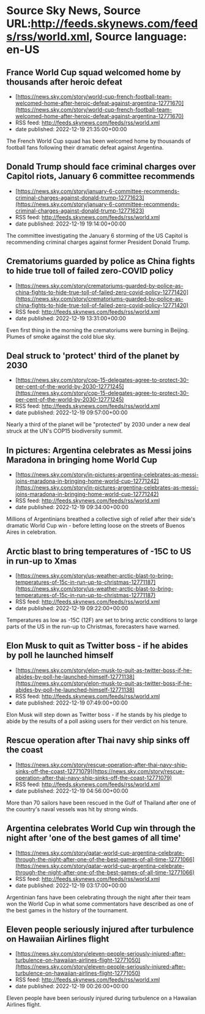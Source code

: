 # Source Sky News, Source URL:http://feeds.skynews.com/feeds/rss/world.xml, Source language: en-US

## France World Cup squad welcomed home by thousands after heroic defeat
 - [https://news.sky.com/story/world-cup-french-football-team-welcomed-home-after-heroic-defeat-against-argentina-12771670](https://news.sky.com/story/world-cup-french-football-team-welcomed-home-after-heroic-defeat-against-argentina-12771670)
 - RSS feed: http://feeds.skynews.com/feeds/rss/world.xml
 - date published: 2022-12-19 21:35:00+00:00

The French World Cup squad has been welcomed home by thousands of football fans following their dramatic defeat against Argentina.

## Donald Trump should face criminal charges over Capitol riots, January 6 committee recommends
 - [https://news.sky.com/story/january-6-committee-recommends-criminal-charges-against-donald-trump-12771623](https://news.sky.com/story/january-6-committee-recommends-criminal-charges-against-donald-trump-12771623)
 - RSS feed: http://feeds.skynews.com/feeds/rss/world.xml
 - date published: 2022-12-19 19:14:00+00:00

The committee investigating the January 6 storming of the US Capitol is recommending criminal charges against former President Donald Trump.

## Crematoriums guarded by police as China fights to hide true toll of failed zero-COVID policy
 - [https://news.sky.com/story/crematoriums-guarded-by-police-as-china-fights-to-hide-true-toll-of-failed-zero-covid-policy-12771420](https://news.sky.com/story/crematoriums-guarded-by-police-as-china-fights-to-hide-true-toll-of-failed-zero-covid-policy-12771420)
 - RSS feed: http://feeds.skynews.com/feeds/rss/world.xml
 - date published: 2022-12-19 13:31:00+00:00

Even first thing in the morning the crematoriums were burning in Beijing. Plumes of smoke against the cold blue sky.

## Deal struck to 'protect' third of the planet by 2030
 - [https://news.sky.com/story/cop-15-delegates-agree-to-protect-30-per-cent-of-the-world-by-2030-12771245](https://news.sky.com/story/cop-15-delegates-agree-to-protect-30-per-cent-of-the-world-by-2030-12771245)
 - RSS feed: http://feeds.skynews.com/feeds/rss/world.xml
 - date published: 2022-12-19 09:57:00+00:00

Nearly a third of the planet will be "protected" by 2030 under a new deal struck at the UN's COP15 biodiversity summit.

## In pictures: Argentina celebrates as Messi joins Maradona in bringing home World Cup
 - [https://news.sky.com/story/in-pictures-argentina-celebrates-as-messi-joins-maradona-in-bringing-home-world-cup-12771242](https://news.sky.com/story/in-pictures-argentina-celebrates-as-messi-joins-maradona-in-bringing-home-world-cup-12771242)
 - RSS feed: http://feeds.skynews.com/feeds/rss/world.xml
 - date published: 2022-12-19 09:34:00+00:00

Millions of Argentinians breathed a collective sigh of relief after their side's dramatic World Cup win - before letting loose on the streets of Buenos Aires in celebration.

## Arctic blast to bring temperatures of -15C to US in run-up to Xmas
 - [https://news.sky.com/story/us-weather-arctic-blast-to-bring-temperatures-of-15c-in-run-up-to-christmas-12771187](https://news.sky.com/story/us-weather-arctic-blast-to-bring-temperatures-of-15c-in-run-up-to-christmas-12771187)
 - RSS feed: http://feeds.skynews.com/feeds/rss/world.xml
 - date published: 2022-12-19 09:22:00+00:00

Temperatures as low as -15C (12F) are set to bring arctic conditions to large parts of the US in the run-up to Christmas, forecasters have warned.

## Elon Musk to quit as Twitter boss - if he abides by poll he launched himself
 - [https://news.sky.com/story/elon-musk-to-quit-as-twitter-boss-if-he-abides-by-poll-he-launched-himself-12771138](https://news.sky.com/story/elon-musk-to-quit-as-twitter-boss-if-he-abides-by-poll-he-launched-himself-12771138)
 - RSS feed: http://feeds.skynews.com/feeds/rss/world.xml
 - date published: 2022-12-19 07:49:00+00:00

Elon Musk will step down as Twitter boss - if he stands by his pledge to abide by the results of a poll asking users for their verdict on his tenure.

## Rescue operation after Thai navy ship sinks off the coast
 - [https://news.sky.com/story/rescue-operation-after-thai-navy-ship-sinks-off-the-coast-12771079](https://news.sky.com/story/rescue-operation-after-thai-navy-ship-sinks-off-the-coast-12771079)
 - RSS feed: http://feeds.skynews.com/feeds/rss/world.xml
 - date published: 2022-12-19 04:56:00+00:00

More than 70 sailors have been rescued in the Gulf of Thailand after one of the country's naval vessels was hit by strong winds.

## Argentina celebrates World Cup win through the night after 'one of the best games of all time'
 - [https://news.sky.com/story/qatar-world-cup-argentina-celebrate-through-the-night-after-one-of-the-best-games-of-all-time-12771066](https://news.sky.com/story/qatar-world-cup-argentina-celebrate-through-the-night-after-one-of-the-best-games-of-all-time-12771066)
 - RSS feed: http://feeds.skynews.com/feeds/rss/world.xml
 - date published: 2022-12-19 03:17:00+00:00

Argentinian fans have been celebrating through the night after their team won the World Cup in what some commentators have described as one of the best games in the history of the tournament.

## Eleven people seriously injured after turbulence on Hawaiian Airlines flight
 - [https://news.sky.com/story/eleven-people-seriously-injured-after-turbulence-on-hawaiian-airlines-flight-12771050](https://news.sky.com/story/eleven-people-seriously-injured-after-turbulence-on-hawaiian-airlines-flight-12771050)
 - RSS feed: http://feeds.skynews.com/feeds/rss/world.xml
 - date published: 2022-12-19 00:26:00+00:00

Eleven people have been seriously injured during turbulence on a Hawaiian Airlines flight.
